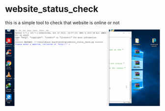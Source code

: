 # website_status_check

this is a simple tool to check that  website is online or not

![](img/website_status.gif)
